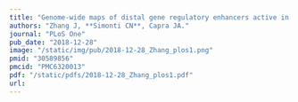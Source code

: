 ```yaml
---
title: "Genome-wide maps of distal gene regulatory enhancers active in the human placenta"
authors: "Zhang J, **Simonti CN**, Capra JA."
journal: "PLoS One"
pub_date: "2018-12-28"
image: "/static/img/pub/2018-12-28_Zhang_plos1.png"
pmid: "30589856"
pmcid: "PMC6320013"
pdf: "/static/pdfs/2018-12-28_Zhang_plos1.pdf"
url: 
---
```

